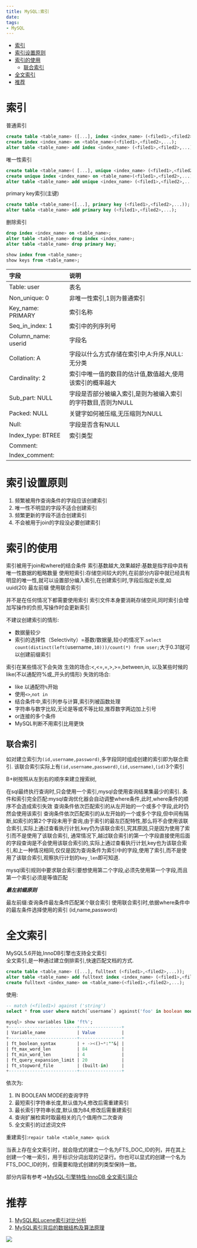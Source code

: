```yaml
---
title: MySQL:索引
date:
tags:
- MySQL
---
```


<!-- TOC -->

- [索引](#索引)
- [索引设置原则](#索引设置原则)
- [索引的使用](#索引的使用)
    - [联合索引](#联合索引)
- [全文索引](#全文索引)
- [推荐](#推荐)

<!-- /TOC -->

# 索引

普通索引

```sql
create table <table_name> ([...], index <index_name> (<filed1>,<filed2>,...));
create index <index_name> on <table_name>(<filed1>,<filed2>,...);
alter table <table_name> add index <index_name> (<filed1>,<filed2>,...);
```

唯一性索引

```sql
create table <table_name>( [...], unique <index_name> (<filed1>,<filed2>,...) );
create unique index <index_name> on <table_name>(<filed1>,<filed2>,...);
alter table <table_name> add unique <index_name> (<filed1>,<filed2>,...);
```

primary key索引(主键)

```sql
create table <table_name>([...], primary key (<filed1>,<filed2>,...));
alter table <table_name> add primary key (<filed1>,<filed2>,...);
```


删除索引

```sql
drop index <index_name> on <table_name>;
alter table <table_name> drop index <index_name>;
alter table <table_name> drop primary key;
```

```sql
show index from <table_name>;
show keys from <table_name>;
```

|字段|说明|
|:---|:---|
|Table: user|表名|
|Non_unique: 0|非唯一性索引,1则为普通索引|
|Key_name: PRIMARY|索引名称|
|Seq_in_index: 1|索引中的列序列号|
|Column_name: userid|字段名|
|Collation: A|字段以什么方式存储在索引中,A:升序,NULL:无分类|
|Cardinality: 2|索引中唯一值的数目的估计值,数值越大,使用该索引的概率越大|
|Sub_part: NULL|字段是否部分被编入索引,是则为被编入索引的字符数目,否则为NULL|
|Packed: NULL|关键字如何被压缩,无压缩则为NULL|
|Null:|字段是否含有NULL|
|Index_type: BTREE|索引类型|
|Comment:||
|Index_comment:||

# 索引设置原则

1. 频繁被用作查询条件的字段应该创建索引
2. 唯一性不明显的字段不适合创建索引
3. 频繁更新的字段不适合创建索引
4. 不会被用于join的字段没必要创建索引

# 索引的使用

索引被用于join和where的结合条件
索引基数越大,效果越好:基数是指字段中具有唯一性数据的粗略数量
使用短索引:存储空间较大的列,在前部分内容中就已经具有明显的唯一性,就可以设置部分编入索引,在创建索引时,字段后指定长度,如uuid(20)
最左前缀
使用联合索引


并不是在任何情况下都需要使用索引
索引文件本身要消耗存储空间,同时索引会增加写操作的负担,写操作时会更新索引

不建议创建索引的情形:
* 数据量较少
* 索引的选择性（Selectivity）=基数/数据量,较小的情况下.`select count(distinct(left(`username`,10)))/count(*) from user;`大于0.31就可以创建前缀索引


索引在某些情况下会失效
生效的场合:<,<=,=,>,>=,between,in, 以及某些时候的like(不以通配符%或_开头的情形)
失效的场合:
* like 以通配符`%`开始
* 使用`<>`,`not in`
* 结合条件中,索引列参与计算,索引列被函数处理
* 字符串与数字比较,无论是等或不等比较,推荐数字两边加上引号
* or连接的多个条件
* MySQL判断不用索引比用更快

## 联合索引

如对建立索引为`(id,username,password)`,多字段同时组成创建的索引即为联合索引.
该联合索引实际上有`(id,username,password)`,`(id,username)`,`(id)`3个索引

B+树按照从左到右的顺序来建立搜索树,

在sql最终执行查询时,只会使用一个索引,mysql会使用查询结果集最少的索引.
条件和索引完全匹配:mysql查询优化器会自动调整where条件,此时,where条件的顺序不会造成索引失效
查询条件依次匹配索引的从左开始的一个或多个字段,此时仍然会使用该索引
查询条件依次匹配索引的从左开始的一个或多个字段,但中间有隔断,如索引的第2个字段未用于查询,由于索引的最左匹配特性,那么将不会使用该联合索引,实际上通过查看执行计划,key仍为该联合索引,究其原因,只是因为使用了索引而不是使用了该联合索引,
通常情况下,越过联合索引的第一个字段直接使用后面的字段查询是不会使用该联合索引的,实际上通过查看执行计划,key也为该联合索引,和上一种情况相同,仅仅是因为查询条件为索引中的字段,使用了索引,而不是使用了该联合索引,观察执行计划的`key_len`即可知道.

mysql索引规则中要求联合索引要想使用第二个字段,必须先使用第一个字段,而且第一个索引必须是等值匹配

***最左前缀原则***

最左前缀:查询条件最左条件匹配某个联合索引
使用联合索引时,依据where条件中的最左条件选择使用的索引
(id,name,password)

<!--
索引类型
InnoDB引擎的索引实现,了解B+树和B树
聚簇索引和非聚簇索引
sql优化, 索引覆盖,延迟关联
-->

# 全文索引

MySQL5.6开始,InnoDB引擎也支持全文索引<br/>
全文索引,是一种通过建立倒排索引,快速匹配文档的方式.

```sql
create table <table_name> ([...], fulltext (<filed1>,<filed2>,...));
alter table <table_name> add fulltext index <index_name> (<filed1>,<filed2>,...);
create fulltext <index_name> on <table_name>(<filed1>,<filed2>,...);
```

使用:

```sql
-- match (<filed1>) against ('string')
select * from user where match(`username`) against('foo' in boolean mode);
```

```sql
mysql> show variables like 'ft%';
+--------------------------+----------------+
| Variable_name            | Value          |
+--------------------------+----------------+
| ft_boolean_syntax        | + -><()~*:""&| |
| ft_max_word_len          | 84             |
| ft_min_word_len          | 4              |
| ft_query_expansion_limit | 20             |
| ft_stopword_file         | (built-in)     |
+--------------------------+----------------+
```
依次为:
1. IN BOOLEAN MODE的查询字符
2. 最短索引字符串长度,默认值为4,修改后需重建索引
3. 最长索引字符串长度,默认值为84,修改后需重建索引
4. 查询扩展检索时取最相关的几个值用作二次查询
5. 全文索引的过滤词文件

重建索引:`repair table <table_name> quick`

当表上存在全文索引时，就会隐式的建立一个名为FTS_DOC_ID的列，并在其上创建一个唯一索引，用于标识分词出现的记录行。你也可以显式的创建一个名为FTS_DOC_ID的列，但需要和隐式创建的列类型保持一致。

部分内容有参考→[MySQL·引擎特性·InnoDB 全文索引简介](http://mysql.taobao.org/monthly/2015/10/01/)

# 推荐

1. [MySQL和Lucene索引对比分析](https://www.cnblogs.com/luxiaoxun/p/5452502.html)
2. [MySQL索引背后的数据结构及算法原理](http://blog.codinglabs.org/articles/theory-of-mysql-index.html)

[![](https://static.segmentfault.com/v-5b1df2a7/global/img/creativecommons-cc.svg)](https://creativecommons.org/licenses/by-nc-nd/4.0/)